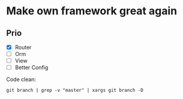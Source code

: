 # Make own framework great again


## Prio

- [x] Router 
- [ ] Orm
- [ ] View
- [ ] Better Config

Code clean:

``
git branch | grep -v "master" | xargs git branch -D
``